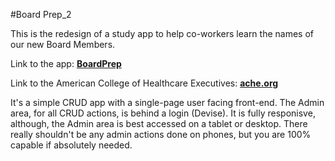#Board Prep_2

This is the redesign of a study app to help co-workers learn the names of our new Board Members.

Link to the app: [**BoardPrep**](http://boardprep2.herokuapp.com)

Link to the American College of Healthcare Executives: [**ache.org**](http://www.ache.org)

It's a simple CRUD app with a single-page user facing front-end. The Admin area, for all CRUD actions, is behind a login (Devise).  It is fully responisve, although, the Admin area is best accessed on a tablet or desktop. There really shouldn't be any admin actions done on phones, but you are 100% capable if absolutely needed.


